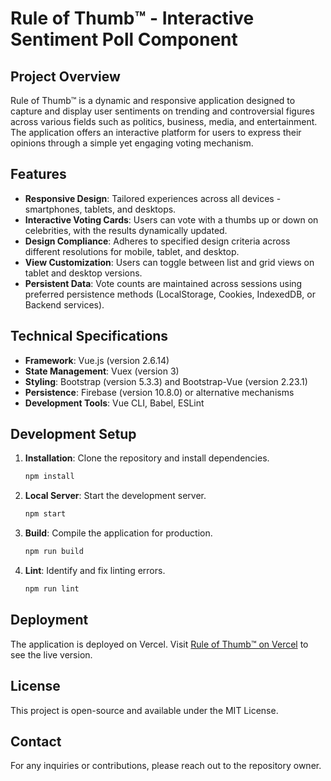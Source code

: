 # Rule of Thumb™️ - Interactive Sentiment Poll Component

## Project Overview

Rule of Thumb™️ is a dynamic and responsive application designed to capture and display user sentiments on trending and controversial figures across various fields such as politics, business, media, and entertainment. The application offers an interactive platform for users to express their opinions through a simple yet engaging voting mechanism.

## Features

- **Responsive Design**: Tailored experiences across all devices - smartphones, tablets, and desktops.
- **Interactive Voting Cards**: Users can vote with a thumbs up or down on celebrities, with the results dynamically updated.
- **Design Compliance**: Adheres to specified design criteria across different resolutions for mobile, tablet, and desktop.
- **View Customization**: Users can toggle between list and grid views on tablet and desktop versions.
- **Persistent Data**: Vote counts are maintained across sessions using preferred persistence methods (LocalStorage, Cookies, IndexedDB, or Backend services).

## Technical Specifications

- **Framework**: Vue.js (version 2.6.14)
- **State Management**: Vuex (version 3)
- **Styling**: Bootstrap (version 5.3.3) and Bootstrap-Vue (version 2.23.1)
- **Persistence**: Firebase (version 10.8.0) or alternative mechanisms
- **Development Tools**: Vue CLI, Babel, ESLint

## Development Setup

1. **Installation**: Clone the repository and install dependencies.
   ```bash
   npm install
   ```
2. **Local Server**: Start the development server.
   ```bash
   npm start
   ```
3. **Build**: Compile the application for production.
   ```bash
   npm run build
   ```
4. **Lint**: Identify and fix linting errors.
   ```bash
   npm run lint
   ```

## Deployment

The application is deployed on Vercel. Visit [Rule of Thumb™️ on Vercel](https://rule-of-thumb-j24abj6nm-camillodev.vercel.app/) to see the live version.

## License

This project is open-source and available under the MIT License.

## Contact

For any inquiries or contributions, please reach out to the repository owner.

